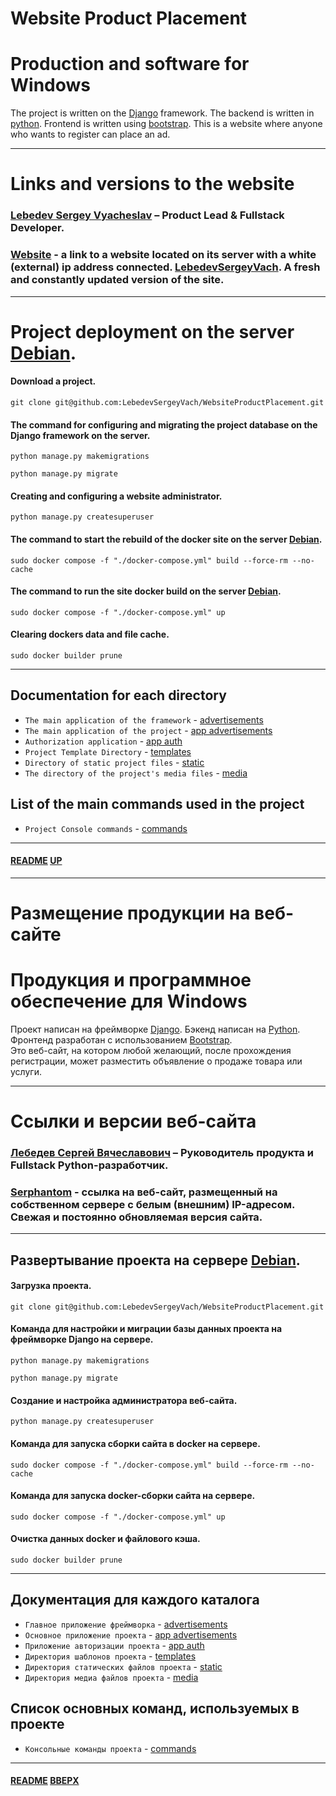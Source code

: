 # Website Product Placement
<a name="up"></a>
# Production and software for Windows

The project is written on the [Django](https://www.djangoproject.com) framework.
The backend is written in [python](https://www.python.org).
Frontend is written using [bootstrap](https://getbootstrap.com).
This is a website where anyone who wants to register can place an ad.

___

# Links and versions to the website    

### [Lebedev Sergey Vyacheslav](https://github.com/LebedevSergeyVach) – Product Lead & Fullstack Developer.
### [Website](https://serphantom.space) - a link to a website located on its server with a white (external) ip address connected. [LebedevSergeyVach](https://github.com/LebedevSergeyVach). A fresh and constantly updated version of the site.

___

# Project deployment on the server [Debian](https://www.debian.org).

#### Download a project.
```commandline
git clone git@github.com:LebedevSergeyVach/WebsiteProductPlacement.git
```
#### The command for configuring and migrating the project database on the Django framework on the server.
```commandline
python manage.py makemigrations
```
```commandline
python manage.py migrate
```
#### Creating and configuring a website administrator.
```commandline
python manage.py createsuperuser
```
#### The command to start the rebuild of the docker site on the server [Debian](https://www.debian.org).
```commandline
sudo docker compose -f "./docker-compose.yml" build --force-rm --no-cache
```
#### The command to run the site docker build on the server [Debian](https://www.debian.org).
```commandline
sudo docker compose -f "./docker-compose.yml" up
```
#### Clearing dockers data and file cache.
```commandline
sudo docker builder prune
```
___

## Documentation for each directory

* `The main application of the framework` - [advertisements](advertisements%2Fadvertisements%2FREADME.md)
* `The main application of the project` - [app advertisements](advertisements%2Fapp_advertisements%2FREADME.md)
* `Authorization application` - [app auth](advertisements%2Fapp_auth%2FREADME.md)
* `Project Template Directory` - [templates](advertisements%2Ftemplates%2FREADME.md)
* `Directory of static project files` - [static](advertisements%2Fstatic%2FREADME.md)
* `The directory of the project's media files` - [media](advertisements%2Fmedia%2FREADME.md)


## List of the main commands used in the project

* `Project Console commands` - [commands](advertisements%2FREADME.md)

---

#### [README](README.md) [UP](#up)

---

# Размещение продукции на веб-сайте
<a name="вверх"></a>
# Продукция и программное обеспечение для Windows

Проект написан на фреймворке [Django](https://www.djangoproject.com).
Бэкенд написан на [Python](https://www.python.org).  
Фронтенд разработан с использованием [Bootstrap](https://getbootstrap.com).  
Это веб-сайт, на котором любой желающий, после прохождения регистрации, может разместить объявление о продаже товара или услуги.

---

# Ссылки и версии веб-сайта    
### [Лебедев Сергей Вячеславович](https://github.com/LebedevSergeyVach) – Руководитель продукта и Fullstack Python-разработчик.
### [Serphantom](https://serphantom.space) - ссылка на веб-сайт, размещенный на собственном сервере с белым (внешним) IP-адресом. Свежая и постоянно обновляемая версия сайта.

---

## Развертывание проекта на сервере [Debian](https://www.debian.org).

#### Загрузка проекта.
```commandline
git clone git@github.com:LebedevSergeyVach/WebsiteProductPlacement.git
```
#### Команда для настройки и миграции базы данных проекта на фреймворке Django на сервере.
```commandline
python manage.py makemigrations
```
```commandline
python manage.py migrate
```
#### Создание и настройка администратора веб-сайта.
```commandline
python manage.py createsuperuser
```
#### Команда для запуска сборки сайта в docker на сервере.
```commandline
sudo docker compose -f "./docker-compose.yml" build --force-rm --no-cache
```
#### Команда для запуска docker-сборки сайта на сервере.
```commandline
sudo docker compose -f "./docker-compose.yml" up
```
#### Очистка данных docker и файлового кэша.
```commandline
sudo docker builder prune
```

---

## Документация для каждого каталога
* `Главное приложение фреймворка` - [advertisements](advertisements%2Fadvertisements%2FREADME.md)
* `Основное приложение проекта` - [app advertisements](advertisements%2Fapp_advertisements%2FREADME.md)
* `Приложение авторизации проекта` - [app auth](advertisements%2Fapp_auth%2FREADME.md)
* `Директория шаблонов проекта` - [templates](advertisements%2Ftemplates%2FREADME.md)
* `Директория статических файлов проекта` - [static](advertisements%2Fstatic%2FREADME.md)
* `Директория медиа файлов проекта` - [media](advertisements%2Fmedia%2FREADME.md)

## Список основных команд, используемых в проекте
* `Консольные команды проекта` - [commands](advertisements%2FREADME.md)

___

#### [README](README.md) [ВВЕРХ](#вверх)

